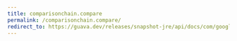 ```yaml
---
title: comparisonchain.compare
permalink: /comparisonchain.compare/
redirect_to: https://guava.dev/releases/snapshot-jre/api/docs/com/google/common/collect/ComparisonChain.html#compare-int-int-
---
```

